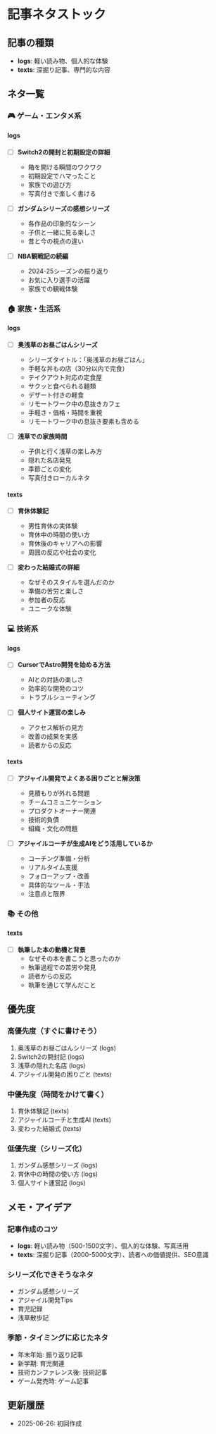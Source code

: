 # 記事ネタストック

## 記事の種類

- **logs**: 軽い読み物、個人的な体験
- **texts**: 深掘り記事、専門的な内容

## ネタ一覧

### 🎮 ゲーム・エンタメ系

#### logs

- [ ] **Switch2の開封と初期設定の詳細**
  - 箱を開ける瞬間のワクワク
  - 初期設定でハマったこと
  - 家族での遊び方
  - 写真付きで楽しく書ける

- [ ] **ガンダムシリーズの感想シリーズ**
  - 各作品の印象的なシーン
  - 子供と一緒に見る楽しさ
  - 昔と今の視点の違い

- [ ] **NBA観戦記の続編**
  - 2024-25シーズンの振り返り
  - お気に入り選手の活躍
  - 家族での観戦体験

### 🏠 家族・生活系

#### logs

- [ ] **奥浅草のお昼ごはんシリーズ**
  - シリーズタイトル：「奥浅草のお昼ごはん」
  - 手軽な丼もの店（30分以内で完食）
  - テイクアウト対応の定食屋
  - サクッと食べられる麺類
  - デザート付きの軽食
  - リモートワーク中の息抜きカフェ
  - 手軽さ・価格・時間を重視
  - リモートワーク中の息抜き要素も含める

- [ ] **浅草での家族時間**
  - 子供と行く浅草の楽しみ方
  - 隠れた名店発見
  - 季節ごとの変化
  - 写真付きローカルネタ

#### texts

- [ ] **育休体験記**
  - 男性育休の実体験
  - 育休中の時間の使い方
  - 育休後のキャリアへの影響
  - 周囲の反応や社会の変化

- [ ] **変わった結婚式の詳細**
  - なぜそのスタイルを選んだのか
  - 準備の苦労と楽しさ
  - 参加者の反応
  - ユニークな体験

### 💻 技術系

#### logs

- [ ] **CursorでAstro開発を始める方法**
  - AIとの対話の楽しさ
  - 効率的な開発のコツ
  - トラブルシューティング

- [ ] **個人サイト運営の楽しみ**
  - アクセス解析の見方
  - 改善の成果を実感
  - 読者からの反応

#### texts

- [ ] **アジャイル開発でよくある困りごとと解決策**
  - 見積もりが外れる問題
  - チームコミュニケーション
  - プロダクトオーナー関連
  - 技術的負債
  - 組織・文化の問題

- [ ] **アジャイルコーチが生成AIをどう活用しているか**
  - コーチング準備・分析
  - リアルタイム支援
  - フォローアップ・改善
  - 具体的なツール・手法
  - 注意点と限界

### 📚 その他

#### texts

- [ ] **執筆した本の動機と背景**
  - なぜその本を書こうと思ったのか
  - 執筆過程での苦労や発見
  - 読者からの反応
  - 執筆を通じて学んだこと

## 優先度

### 高優先度（すぐに書けそう）

1. 奥浅草のお昼ごはんシリーズ (logs)
2. Switch2の開封記 (logs)
3. 浅草の隠れた名店 (logs)
4. アジャイル開発の困りごと (texts)

### 中優先度（時間をかけて書く）

1. 育休体験記 (texts)
2. アジャイルコーチと生成AI (texts)
3. 変わった結婚式 (texts)

### 低優先度（シリーズ化）

1. ガンダム感想シリーズ (logs)
2. 育休中の時間の使い方 (logs)
3. 個人サイト運営記 (logs)

## メモ・アイデア

### 記事作成のコツ

- **logs**: 軽い読み物（500-1500文字）、個人的な体験、写真活用
- **texts**: 深掘り記事（2000-5000文字）、読者への価値提供、SEO意識

### シリーズ化できそうなネタ

- ガンダム感想シリーズ
- アジャイル開発Tips
- 育児記録
- 浅草散歩記

### 季節・タイミングに応じたネタ

- 年末年始: 振り返り記事
- 新学期: 育児関連
- 技術カンファレンス後: 技術記事
- ゲーム発売時: ゲーム記事

## 更新履歴

- 2025-06-26: 初回作成
